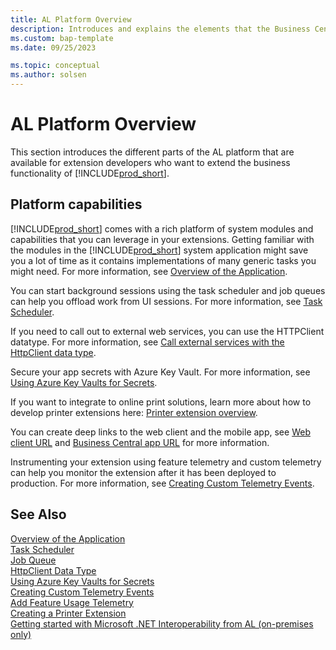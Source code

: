 ```yaml
---
title: AL Platform Overview
description: Introduces and explains the elements that the Business Central platform consists of.
ms.custom: bap-template
ms.date: 09/25/2023

ms.topic: conceptual
ms.author: solsen
---
```


# AL Platform Overview

This section introduces the different parts of the AL platform that are available for extension developers who want to extend the business functionality of [!INCLUDE[prod_short](includes/prod_short.md)].

## Platform capabilities

[!INCLUDE[prod_short](includes/prod_short.md)] comes with a rich platform of system modules and capabilities that you can leverage in your extensions. Getting familiar with the modules in the [!INCLUDE[prod_short](includes/prod_short.md)] system application might save you a lot of time as it contains implementations of many generic tasks you might need. For more information, see [Overview of the Application](devenv-application-overview.md).

You can start background sessions using the task scheduler and job queues can help you offload work from UI sessions. For more information, see [Task Scheduler](devenv-task-scheduler.md).

If you need to call out to external web services, you can use the HTTPClient datatype. For more information, see
[Call external services with the HttpClient data type](devenv-httpclient.md).

Secure your app secrets with Azure Key Vault. For more information, see [Using Azure Key Vaults for Secrets](devenv-app-key-vault-overview.md).

If you want to integrate to online print solutions, learn more about how to develop printer extensions here: [Printer extension overview](devenv-reports-printing.md).

You can create deep links to the web client and the mobile app, see [Web client URL](devenv-web-client-urls.md) and [Business Central app URL](devenv-link-to-mobile-app.md) for more information.

Instrumenting your extension using feature telemetry and custom telemetry can help you monitor the extension after it has been deployed to production. For more information, see [Creating Custom Telemetry Events](devenv-instrument-application-for-telemetry-app-insights.md).



## See Also

[Overview of the Application](devenv-application-overview.md)  
[Task Scheduler](devenv-task-scheduler.md)  
[Job Queue](devenv-job-queue.md)  
[HttpClient Data Type](methods-auto/httpclient/httpclient-data-type.md)  
[Using Azure Key Vaults for Secrets](devenv-app-key-vault-overview.md)  
[Creating Custom Telemetry Events](devenv-instrument-application-for-telemetry-app-insights.md)  
[Add Feature Usage Telemetry](https://github.com/microsoft/BCApps/tree/main/src/System%20Application/App/Telemetry)  
[Creating a Printer Extension](devenv-reports-create-printer-extension.md)  
[Getting started with Microsoft .NET Interoperability from AL (on-premises only)](devenv-get-started-call-dotnet-from-al.md)  
